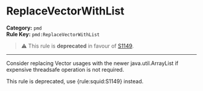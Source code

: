 
# ReplaceVectorWithList
**Category:** `pmd`<br/>
**Rule Key:** `pmd:ReplaceVectorWithList`<br/>
> :warning: This rule is **deprecated** in favour of [S1149](https://rules.sonarsource.com/java/RSPEC-1149).

-----

Consider replacing Vector usages with the newer java.util.ArrayList if expensive threadsafe operation is not required.

<p>
  This rule is deprecated, use {rule:squid:S1149} instead.
</p>

